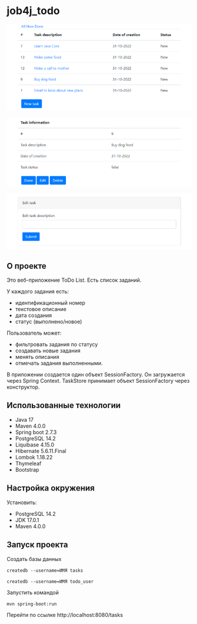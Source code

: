 # job4j_todo

![List of tasks](img/img.png)

![Task information](img/img_1.png)

![Edit task](img/img_2.png)


## О проекте
Это веб-приложение ToDo List.
Есть список заданий.

У каждого задания есть:
- идентификационный номер
- текстовое описание
- дата создания
- статус (выполнено/новое)

Пользователь может:
- фильтровать задания по статусу
- создавать новые задания
- менять описания
- отмечать задания выполненными.

В приложении создается один объект SessionFactory. Он загружается через Spring Context.
TaskStore принимает объект SessionFactory через конструктор.

## Использованные технологии
- Java 17
- Maven 4.0.0
- Spring boot 2.7.3
- PostgreSQL 14.2
- Liquibase 4.15.0
- Hibernate 5.6.11.Final
- Lombok 1.18.22
- Thymeleaf
- Bootstrap

## Настройка окружения
Установить:
- PostgreSQL 14.2
- JDK 17.0.1
- Maven 4.0.0

## Запуск проекта
Создать базы данных 
```
createdb --username=ИМЯ tasks
```
```
createdb --username=ИМЯ todo_user
```

Запустить командой
```
mvn spring-boot:run
```

Перейти по ссылке http://localhost:8080/tasks
